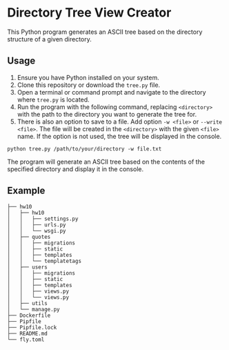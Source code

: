# Directory Tree View Creator

This Python program generates an ASCII tree based on the directory structure of a given directory.

## Usage

1. Ensure you have Python installed on your system.
2. Clone this repository or download the `tree.py` file.
3. Open a terminal or command prompt and navigate to the directory where `tree.py` is located.
4. Run the program with the following command, replacing `<directory>` with the path to the directory you want to generate the tree for.
5. There is also an option to save to a file.
Add option `-w <file>` or `--write <file>`.  The file will be created in the `<directory>` with the given `<file>` name. If the option is not used, the tree will be displayed in the console.

```shell
python tree.py /path/to/your/directory -w file.txt
```

The program will generate an ASCII tree based on the contents of the specified directory and display it in the console.

## Example

```shell
├── hw10
│   ├── hw10
│   │   ├── settings.py
│   │   ├── urls.py
│   │   └── wsgi.py
│   ├── quotes
│   │   ├── migrations
│   │   ├── static
│   │   ├── templates
│   │   └── templatetags
│   ├── users
│   │   ├── migrations
│   │   ├── static
│   │   ├── templates
│   │   ├── views.py
│   │   └── views.py
│   ├── utils
│   └── manage.py
├── Dockerfile
├── Pipfile
├── Pipfile.lock
├── README.md
└── fly.toml
```
